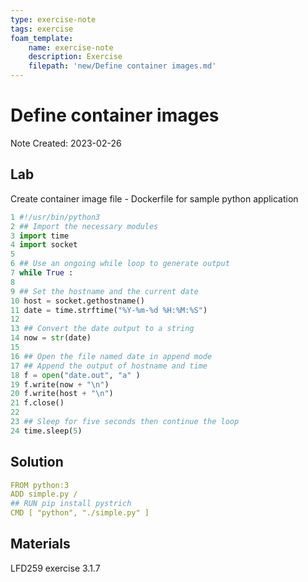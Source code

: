 ```yaml
---
type: exercise-note
tags: exercise
foam_template:
    name: exercise-note
    description: Exercise
    filepath: 'new/Define container images.md'
---
```

# Define container images
Note Created: 2023-02-26

## Lab 

Create container image file - Dockerfile for sample python application

```python
1 #!/usr/bin/python3
2 ## Import the necessary modules
3 import time
4 import socket
5
6 ## Use an ongoing while loop to generate output
7 while True :
8
9 ## Set the hostname and the current date
10 host = socket.gethostname()
11 date = time.strftime("%Y-%m-%d %H:%M:%S")
12
13 ## Convert the date output to a string
14 now = str(date)
15
16 ## Open the file named date in append mode
17 ## Append the output of hostname and time
18 f = open("date.out", "a" )
19 f.write(now + "\n")
20 f.write(host + "\n")
21 f.close()
22
23 ## Sleep for five seconds then continue the loop
24 time.sleep(5)
```

## Solution

```yaml
FROM python:3
ADD simple.py /
## RUN pip install pystrich
CMD [ "python", "./simple.py" ]
```

## Materials
LFD259 exercise 3.1.7